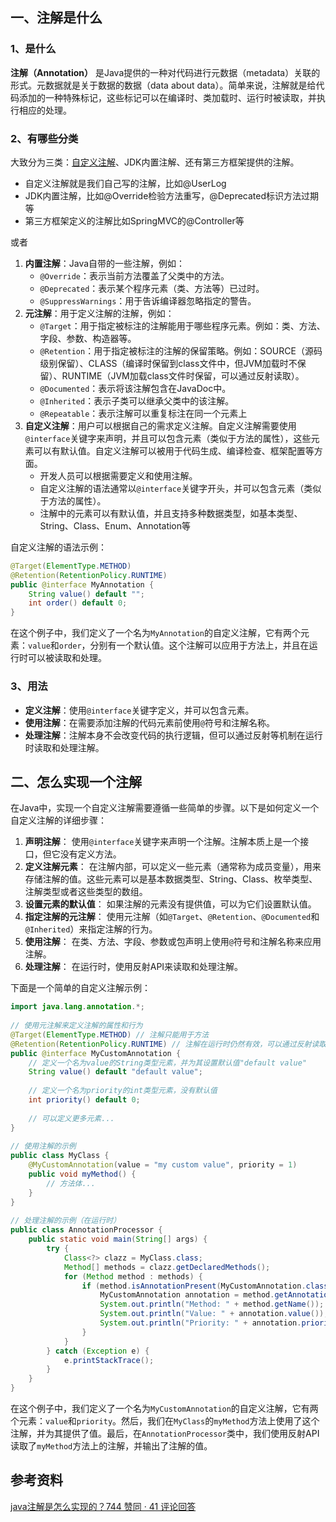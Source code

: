 

## 一、注解是什么

### 1、是什么

**注解（Annotation）** 是Java提供的一种对代码进行元数据（metadata）关联的形式。元数据就是关于数据的数据（data about data）。简单来说，注解就是给代码添加的一种特殊标记，这些标记可以在编译时、类加载时、运行时被读取，并执行相应的处理。

### 2、有哪些分类

大致分为三类：[自定义注解](https://www.zhihu.com/search?q=自定义注解&search_source=Entity&hybrid_search_source=Entity&hybrid_search_extra={"sourceType"%3A"answer"%2C"sourceId"%3A1724982163})、JDK内置注解、还有第三方框架提供的注解。

- 自定义注解就是我们自己写的注解，比如@UserLog
- JDK内置注解，比如@Override检验方法重写，@Deprecated标识方法过期等
- 第三方框架定义的注解比如SpringMVC的@Controller等



或者

1. **内置注解**：Java自带的一些注解，例如：
   - `@Override`：表示当前方法覆盖了父类中的方法。
   - `@Deprecated`：表示某个程序元素（类、方法等）已过时。
   - `@SuppressWarnings`：用于告诉编译器忽略指定的警告。
2. **元注解**：用于定义注解的注解，例如：
   - `@Target`：用于指定被标注的注解能用于哪些程序元素。例如：类、方法、字段、参数、构造器等。
   - `@Retention`：用于指定被标注的注解的保留策略。例如：SOURCE（源码级别保留）、CLASS（编译时保留到class文件中，但JVM加载时不保留）、RUNTIME（JVM加载class文件时保留，可以通过反射读取）。
   - `@Documented`：表示将该注解包含在JavaDoc中。
   - `@Inherited`：表示子类可以继承父类中的该注解。
   - `@Repeatable`：表示注解可以重复标注在同一个元素上
3. **自定义注解**：用户可以根据自己的需求定义注解。自定义注解需要使用`@interface`关键字来声明，并且可以包含元素（类似于方法的属性），这些元素可以有默认值。自定义注解可以被用于代码生成、编译检查、框架配置等方面。
   - 开发人员可以根据需要定义和使用注解。
   - 自定义注解的语法通常以`@interface`关键字开头，并可以包含元素（类似于方法的属性）。
   - 注解中的元素可以有默认值，并且支持多种数据类型，如基本类型、String、Class、Enum、Annotation等

自定义注解的语法示例：

```java
@Target(ElementType.METHOD)  
@Retention(RetentionPolicy.RUNTIME)  
public @interface MyAnnotation {  
    String value() default "";  
    int order() default 0;  
}
```

在这个例子中，我们定义了一个名为`MyAnnotation`的自定义注解，它有两个元素：`value`和`order`，分别有一个默认值。这个注解可以应用于方法上，并且在运行时可以被读取和处理。

 

### 3、用法

- **定义注解**：使用`@interface`关键字定义，并可以包含元素。
- **使用注解**：在需要添加注解的代码元素前使用`@`符号和注解名称。
- **处理注解**：注解本身不会改变代码的执行逻辑，但可以通过反射等机制在运行时读取和处理注解。



## 二、怎么实现一个注解

在Java中，实现一个自定义注解需要遵循一些简单的步骤。以下是如何定义一个自定义注解的详细步骤：

1. **声明注解**：
   使用`@interface`关键字来声明一个注解。注解本质上是一个接口，但它没有定义方法。
2. **定义注解元素**：
   在注解内部，可以定义一些元素（通常称为成员变量），用来存储注解的值。这些元素可以是基本数据类型、String、Class、枚举类型、注解类型或者这些类型的数组。
3. **设置元素的默认值**：
   如果注解的元素没有提供值，可以为它们设置默认值。
4. **指定注解的元注解**：
   使用元注解（如`@Target`、`@Retention`、`@Documented`和`@Inherited`）来指定注解的行为。
5. **使用注解**：
   在类、方法、字段、参数或包声明上使用`@`符号和注解名称来应用注解。
6. **处理注解**：
   在运行时，使用反射API来读取和处理注解。

下面是一个简单的自定义注解示例：

```java
import java.lang.annotation.*;  
  
// 使用元注解来定义注解的属性和行为  
@Target(ElementType.METHOD) // 注解只能用于方法  
@Retention(RetentionPolicy.RUNTIME) // 注解在运行时仍然有效，可以通过反射读取  
public @interface MyCustomAnnotation {  
    // 定义一个名为value的String类型元素，并为其设置默认值"default value"  
    String value() default "default value";  
  
    // 定义一个名为priority的int类型元素，没有默认值  
    int priority() default 0;  
  
    // 可以定义更多元素...  
}  
  
// 使用注解的示例  
public class MyClass {  
    @MyCustomAnnotation(value = "my custom value", priority = 1)  
    public void myMethod() {  
        // 方法体...  
    }  
}  
  
// 处理注解的示例（在运行时）  
public class AnnotationProcessor {  
    public static void main(String[] args) {  
        try {  
            Class<?> clazz = MyClass.class;  
            Method[] methods = clazz.getDeclaredMethods();  
            for (Method method : methods) {  
                if (method.isAnnotationPresent(MyCustomAnnotation.class)) {  
                    MyCustomAnnotation annotation = method.getAnnotation(MyCustomAnnotation.class);  
                    System.out.println("Method: " + method.getName());  
                    System.out.println("Value: " + annotation.value());  
                    System.out.println("Priority: " + annotation.priority());  
                }  
            }  
        } catch (Exception e) {  
            e.printStackTrace();  
        }  
    }  
}
```

在这个例子中，我们定义了一个名为`MyCustomAnnotation`的自定义注解，它有两个元素：`value`和`priority`。然后，我们在`MyClass`的`myMethod`方法上使用了这个注解，并为其提供了值。最后，在`AnnotationProcessor`类中，我们使用反射API读取了`myMethod`方法上的注解，并输出了注解的值。

## 参考资料

[java注解是怎么实现的？744 赞同 · 41 评论回答](https://www.zhihu.com/question/24401191/answer/1724982163)
